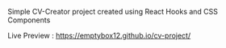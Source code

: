 Simple CV-Creator project created using React Hooks and CSS Components

Live Preview : https://emptybox12.github.io/cv-project/

